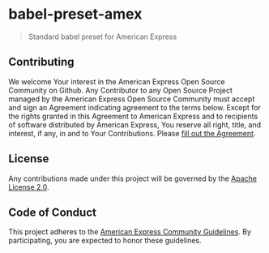 # babel-preset-amex

> Standard babel preset for American Express

## Contributing
We welcome Your interest in the American Express Open Source Community on Github.
Any Contributor to any Open Source Project managed by the American Express Open
Source Community must accept and sign an Agreement indicating agreement to the
terms below. Except for the rights granted in this Agreement to American Express
and to recipients of software distributed by American Express, You reserve all
right, title, and interest, if any, in and to Your Contributions. Please [fill
out the Agreement](http://goo.gl/forms/mIHWH1Dcuy).

## License
Any contributions made under this project will be governed by the [Apache License
2.0](https://github.com/americanexpress/babel-preset-amex/blob/master/LICENSE.txt).

## Code of Conduct
This project adheres to the [American Express Community Guidelines](https://github.com/americanexpress/babel-preset-amex/wiki/Code-of-Conduct).
By participating, you are expected to honor these guidelines.
